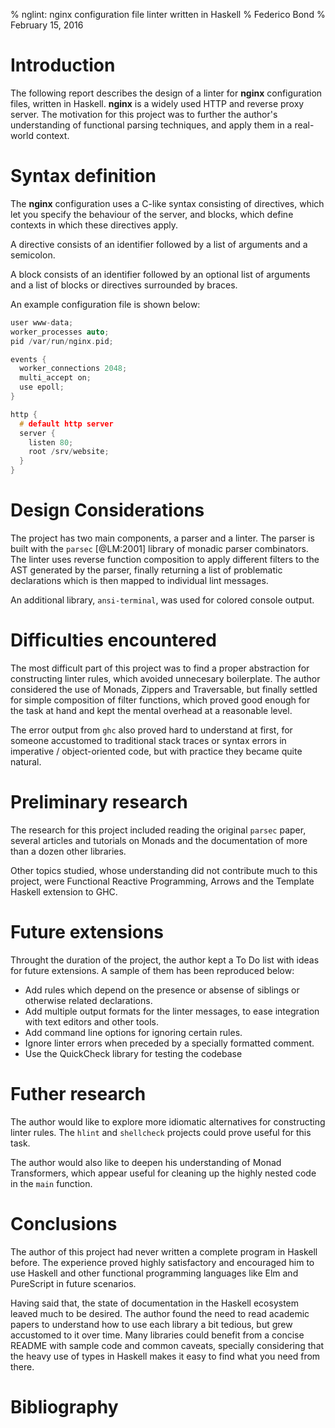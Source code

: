 % nglint: nginx configuration file linter written in Haskell
% Federico Bond
% February 15, 2016

# Introduction

The following report describes the design of a linter for **nginx** configuration
files, written in Haskell. **nginx** is a widely used HTTP and reverse proxy
server. The motivation for this project was to further the author's understanding
of functional parsing techniques, and apply them in a real-world context.

# Syntax definition

The **nginx** configuration uses a C-like syntax consisting of directives,
which let you specify the behaviour of the server, and blocks, which define
contexts in which these directives apply.

A directive consists of an identifier followed by a list of arguments and a
semicolon.

A block consists of an identifier followed by an optional list of
arguments and a list of blocks or directives surrounded by braces.

An example configuration file is shown below:

```c
user www-data;
worker_processes auto;
pid /var/run/nginx.pid;

events {
  worker_connections 2048;
  multi_accept on;
  use epoll;
}

http {
  # default http server
  server {
    listen 80;
    root /srv/website;
  }
}
```

# Design Considerations

The project has two main components, a parser and a linter. The parser is
built with the `parsec` [@LM:2001] library of monadic parser combinators. The
linter uses reverse function composition to apply different filters to the AST
generated by the parser, finally returning a list of problematic declarations
which is then mapped to individual lint messages.

An additional library, `ansi-terminal`, was used for colored console output.

# Difficulties encountered

The most difficult part of this project  was to find a proper abstraction for
constructing linter rules, which avoided unnecesary boilerplate. The author
considered the use of Monads, Zippers and Traversable, but finally settled for
simple composition of filter functions, which proved good enough for the task
at hand and kept the mental overhead at a reasonable level.

The error output from `ghc` also proved hard to understand at first, for someone
accustomed to traditional stack traces or syntax errors in imperative /
object-oriented code, but with practice they became quite natural.

# Preliminary research

The research for this project included reading the original `parsec` paper,
several articles and tutorials on Monads and the documentation of more than
a dozen other libraries.

Other topics studied, whose understanding did not contribute much to this
project, were Functional Reactive Programming, Arrows and the Template Haskell
extension to GHC.

# Future extensions

Throught the duration of the project, the author kept a To Do list with ideas
for future extensions. A sample of them has been reproduced below:

 * Add rules which depend on the presence or absense of siblings or otherwise
   related declarations.
 * Add multiple output formats for the linter messages, to ease integration
   with text editors and other tools.
 * Add command line options for ignoring certain rules.
 * Ignore linter errors when preceded by a specially formatted comment.
 * Use the QuickCheck library for testing the codebase


# Futher research

The author would like to explore more idiomatic alternatives for constructing
linter rules. The `hlint` and `shellcheck` projects could prove useful for this
task.

The author would also like to deepen his understanding of Monad Transformers,
which appear useful for cleaning up the highly nested code in the `main` function.


# Conclusions

The author of this project had never written a complete program in Haskell
before. The experience proved highly satisfactory and encouraged him to use
Haskell and other functional programming languages like Elm and PureScript
in future scenarios.

Having said that, the state of documentation in the Haskell ecosystem leaved
much to be desired. The author found the need to read academic papers to
understand how to use each library a bit tedious, but grew accustomed to it
over time. Many libraries could benefit from a concise README with sample
code and common caveats, specially considering that the heavy use of types in
Haskell makes it easy to find what you need from there.

# Bibliography

[^1]: A citation without locators [@LM:2001].
